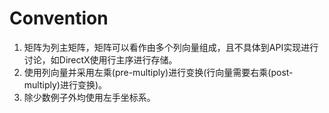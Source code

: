 # Convention

1. 矩阵为列主矩阵，矩阵可以看作由多个列向量组成，且不具体到API实现进行讨论，如DirectX使用行主序进行存储。
2. 使用列向量并采用左乘(pre-multiply)进行变换(行向量需要右乘(post-multiply)进行变换)。
3. 除少数例子外均使用左手坐标系。

